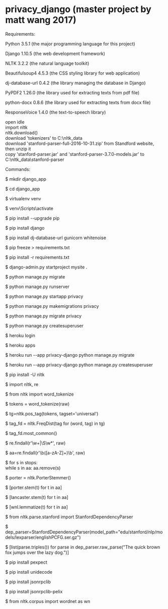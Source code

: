 # privacy_django (master project by matt wang 2017)


Requirements:

Python 3.5.1 (the major programming language for this project) 

Django 1.10.5 (the web development framework)  

NLTK 3.2.2 (the natural language toolkit)  

Beautifulsoup4 4.5.3 (the CSS styling library for web application)  

dj-database-url 0.4.2 (the library managing the database in Django)  

PyPDF2 1.26.0 (the library used for extracting texts from pdf file)  

python-docx 0.8.6 (the library used for extracting texts from docx file)  

ResponseVoice 1.4.0 (the text-to-speech library)   

open idle  
import nltk  
nltk.download()  
download 'tokenizers' to C:\nltk_data  
download 'stanford-parser-full-2016-10-31.zip' from Standford website, then unzip it  
copy 'stanford-parser.jar' and 'stanford-parser-3.7.0-models.jar' to C:\nltk_data\stanford-parser  


Commands:   

$ mkdir django_app  

$ cd django_app  

$ virtualenv venv  

$ venv\Scripts\activate  

$ pip install --upgrade pip  

$ pip install django  

$ pip install dj-database-url gunicorn whitenoise  

$ pip freeze > requirements.txt  

$ pip install -r requirements.txt  

$ django-admin.py startproject mysite .  

$ python manage.py migrate  

$ python manage.py runserver  

$ python manage.py startapp privacy  

$ python manage.py makemigrations privacy  

$ python manage.py migrate privacy  

$ python manage.py createsuperuser  

$ heroku login  

$ heroku apps  

$ heroku run --app privacy-django python manage.py migrate  

$ heroku run --app privacy-django python manage.py createsuperuser  

$ pip install -U nltk  

$ import nltk, re  

$ from nltk import word_tokenize  

$ tokens = word_tokenize(raw)  

$ tg=nltk.pos_tag(tokens, tagset='universal')  

$ tag_fd = nltk.FreqDist(tag for (word, tag) in tg)  

$ tag_fd.most_common()  

$ re.findall(r'\w+|\S\w*', raw)  

$ aa=re.findall(r'\b([a-zA-Z]+)\b', raw)  

$ for s in stops:  
	while s in aa: aa.remove(s)  

$ porter = nltk.PorterStemmer()   

$ [porter.stem(t) for t in aa]  

$ [lancaster.stem(t) for t in aa]  

$ [wnl.lemmatize(t) for t in aa]  

$ from nltk.parse.stanford import StanfordDependencyParser  

$ dep_parser=StanfordDependencyParser(model_path="edu/stanford/nlp/models/lexparser/englishPCFG.ser.gz")  

$ [list(parse.triples()) for parse in dep_parser.raw_parse("The quick brown fox jumps over the lazy dog.")]  

$ pip install pexpect  

$ pip install unidecode  

$ pip install jsonrpclib  

$ pip install jsonrpclib-pelix  

$ from nltk.corpus import wordnet as wn  


